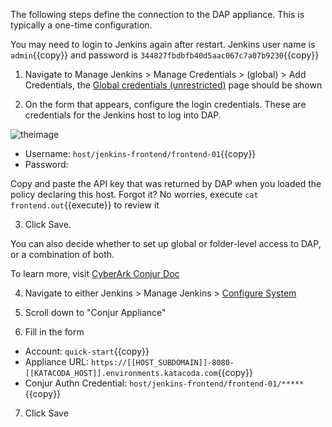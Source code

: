 
The following steps define the connection to the DAP appliance. This is typically a one-time configuration.

You may need to login to Jenkins again after restart.
Jenkins user name is `admin`{{copy}} and password is `344827fbdbfb40d5aac067c7a07b9230`{{copy}}


1. Navigate to Manage Jenkins > Manage Credentials > (global) > Add Credentials, the [Global credentials (unrestricted)](https://[[HOST_SUBDOMAIN]]-8081-[[KATACODA_HOST]].environments.katacoda.com//credentials/store/system/domain/_/newCredentials) page should be shown

2. On the form that appears, configure the login credentials. These are credentials for the Jenkins host to log into DAP.

![theimage](https://github.com/quincycheng/katacoda-scenarios/raw/master/conjur-jenkins/media/04-conn.PNG)

 - Username: `host/jenkins-frontend/frontend-01`{{copy}}
 - Password: 

  Copy and paste the API key that was returned by DAP when you loaded the policy declaring this host.
  Forgot it?  No worries, execute `cat frontend.out`{{execute}} to review it

3. Click Save.

You can also decide whether to set up global or folder-level access to DAP, or a combination of both.

To learn more, visit [CyberArk Conjur Doc](https://docs.conjur.org/Latest/en/Content/Integrations/jenkins-configure.htm?tocpath=Integrations%7CJenkins%7C_____2#ConfigureJenkinsConjurconnection)


4. Navigate to either Jenkins > Manage Jenkins > [Configure System](https://[[HOST_SUBDOMAIN]]-8081-[[KATACODA_HOST]].environments.katacoda.com/configure)

5. Scroll down to "Conjur Appliance"

6. Fill in the form

- Account: `quick-start`{{copy}}
- Appliance URL: `https://[[HOST_SUBDOMAIN]]-8080-[[KATACODA_HOST]].environments.katacoda.com`{{copy}}
- Conjur Authn Credential: `host/jenkins-frontend/frontend-01/*****`{{copy}}


7. Click Save
